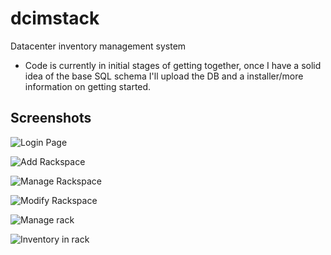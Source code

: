 # dcimstack
Datacenter inventory management system

* Code is currently in initial stages of getting together, once I have a solid idea of the base SQL schema I'll upload the DB and a installer/more information on getting started.

## Screenshots
![Login Page](http://i.imgur.com/o10eDgc.png)

![Add Rackspace](http://i.imgur.com/TAhQJNz.png)

![Manage Rackspace](http://i.imgur.com/l80gnhy.png)

![Modify Rackspace](http://i.imgur.com/2wTTk86.png)

![Manage rack](http://i.imgur.com/AnCA9gq.png)

![Inventory in rack](http://i.imgur.com/gOTjbt7.png)

